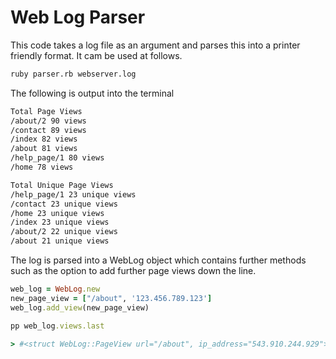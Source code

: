# Web Log Parser

This code takes a log file as an argument and parses this into a printer friendly format. It cam be used at follows.

```zsh
ruby parser.rb webserver.log
```

The following is output into the terminal

```zsh
Total Page Views
/about/2 90 views
/contact 89 views
/index 82 views
/about 81 views
/help_page/1 80 views
/home 78 views

Total Unique Page Views
/help_page/1 23 unique views
/contact 23 unique views
/home 23 unique views
/index 23 unique views
/about/2 22 unique views
/about 21 unique views
```

The log is parsed into a WebLog object which contains further methods such as the option to add further page views down the line.

```ruby
web_log = WebLog.new
new_page_view = ["/about", '123.456.789.123']
web_log.add_view(new_page_view)

pp web_log.views.last

> #<struct WebLog::PageView url="/about", ip_address="543.910.244.929">
```
